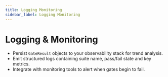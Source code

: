 ```yaml
---
title: Logging Monitoring
sidebar_label: Logging Monitoring
---
```


# Logging & Monitoring

- Persist `GateResult` objects to your observability stack for trend analysis.
- Emit structured logs containing suite name, pass/fail state and key metrics.
- Integrate with monitoring tools to alert when gates begin to fail.
